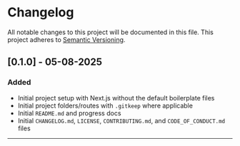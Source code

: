 # Changelog

All notable changes to this project will be documented in this file.
This project adheres to [Semantic Versioning](https://semver.org/).

## [0.1.0] - 05-08-2025

### Added

- Initial project setup with Next.js without the default boilerplate files
- Initial project folders/routes with `.gitkeep` where applicable
- Initial `README.md` and progress docs
- Initial `CHANGELOG.md`, `LICENSE`, `CONTRIBUTING.md`, and `CODE_OF_CONDUCT.md` files

---
